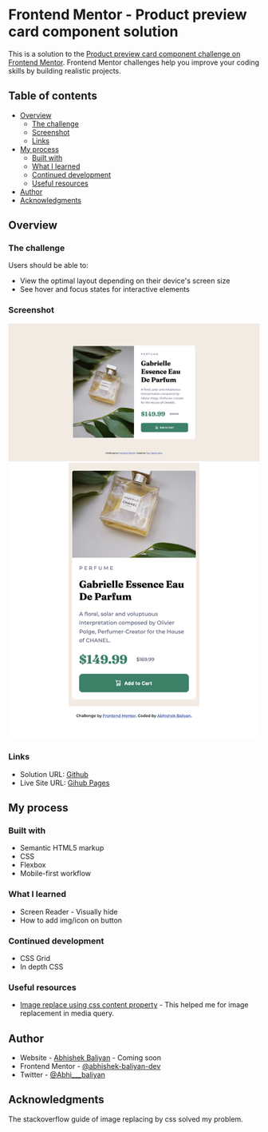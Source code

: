 # Frontend Mentor - Product preview card component solution

This is a solution to the [Product preview card component challenge on Frontend Mentor](https://www.frontendmentor.io/challenges/product-preview-card-component-GO7UmttRfa). Frontend Mentor challenges help you improve your coding skills by building realistic projects. 

## Table of contents

- [Overview](#overview)
  - [The challenge](#the-challenge)
  - [Screenshot](#screenshot)
  - [Links](#links)
- [My process](#my-process)
  - [Built with](#built-with)
  - [What I learned](#what-i-learned)
  - [Continued development](#continued-development)
  - [Useful resources](#useful-resources)
- [Author](#author)
- [Acknowledgments](#acknowledgments)

## Overview

### The challenge

Users should be able to:

- View the optimal layout depending on their device's screen size
- See hover and focus states for interactive elements

### Screenshot

![](./Screenshot-1.png)
![](./Screenshot-2.png)

### Links

- Solution URL: [Github](https://github.com/abhishek-baliyan-dev/Frontend-mentor-challenge-Product-preview-card-component)
- Live Site URL: [Gihub Pages](https://abhishek-baliyan-dev.github.io/Frontend-mentor-challenge-Product-preview-card-component/)

## My process

### Built with

- Semantic HTML5 markup
- CSS
- Flexbox
- Mobile-first workflow

### What I learned

- Screen Reader - Visually hide
- How to add img/icon on button

### Continued development

- CSS Grid
- In depth CSS

### Useful resources

- [Image replace using css content property](https://stackoverflow.com/questions/12142386/replacing-an-image-in-an-img-tag-using-css) - This helped me for image replacement in media query.

## Author

- Website - [Abhishek Baliyan](https://www.abhishekbaliyan.com) - Coming soon
- Frontend Mentor - [@abhishek-baliyan-dev](https://www.frontendmentor.io/profile/abhishek-baliyan-dev)
- Twitter - [@Abhi___baliyan](https://twitter.com/Abhi___baliyan)

## Acknowledgments

The stackoverflow guide of image replacing by css solved my problem.

